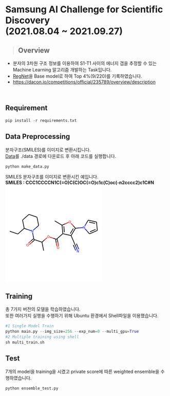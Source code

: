 # Samsung AI Challenge for Scientific Discovery <br>(2021.08.04 ~ 2021.09.27)
>## Overview
- 분자의 3차원 구조 정보를 이용하여 S1-T1 사이의 에너지 갭을 추정할 수 있는 Machine Learning 알고리즘 개발하는 Task입니다.
- [RegNet](https://arxiv.org/abs/2003.13678)을 Base model로 하여 Top 4%(9/220)를 기록하였습니다.
- https://dacon.io/competitions/official/235789/overview/description

<br>

## Requirement
```python
pip install -r requirements.txt
```

## Data Preprocessing
분자구조(SMILES)를 이미지로 변환시킵니다.<br>
[Data](https://dacon.io/competitions/official/235789/data)를 ./data 경로에 다운로드 후 아래 코드를 실행합니다.
```python
python make_data.py
```

SMILES 분자구조를 이미지로 변환시킨 예입니다.<br>
**SMILES : CCC1CCCCN1C(=O)C(C)OC(=O)c1c(C)oc(-n2cccc2)c1C#N**<br>
<img src="./sample.png" width="300px" height="300px" title="image sample"/><br>

## Training
총 7가지 버전의 모델을 학습하였습니다.<br>
또한 여러가지 실행을 수행하기 위해 Ubuntu 환경에서 Shell파일을 이용했습니다.

```python
#1 Single Model Train
python main.py --img_size=256 --exp_num=0 --multi_gpu=True
#2 Multiple training using shell
sh multi_train.sh
```

## Test
7개의 model을 training을 시켰고 private score에 따른 weighted ensemble을 수행하였습니다.

```python
python ensemble_test.py
```
